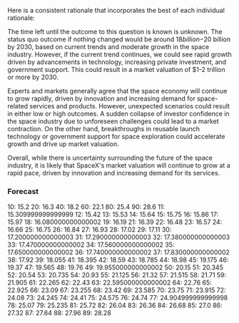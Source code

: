 Here is a consistent rationale that incorporates the best of each individual rationale:

The time left until the outcome to this question is known is unknown. The status quo outcome if nothing changed would be around $18 billion-$20 billion by 2030, based on current trends and moderate growth in the space industry. However, if the current trend continues, we could see rapid growth driven by advancements in technology, increasing private investment, and government support. This could result in a market valuation of $1-2 trillion or more by 2030.

Experts and markets generally agree that the space economy will continue to grow rapidly, driven by innovation and increasing demand for space-related services and products. However, unexpected scenarios could result in either low or high outcomes. A sudden collapse of investor confidence in the space industry due to unforeseen challenges could lead to a market contraction. On the other hand, breakthroughs in reusable launch technology or government support for space exploration could accelerate growth and drive up market valuation.

Overall, while there is uncertainty surrounding the future of the space industry, it is likely that SpaceX's market valuation will continue to grow at a rapid pace, driven by innovation and increasing demand for its services.

### Forecast

10: 15.2
20: 16.3
40: 18.2
60: 22.1
80: 25.4
90: 28.6
11: 15.309999999999999
12: 15.42
13: 15.53
14: 15.64
15: 15.75
16: 15.86
17: 15.97
18: 16.080000000000002
19: 16.19
21: 16.39
22: 16.48
23: 16.57
24: 16.66
25: 16.75
26: 16.84
27: 16.93
28: 17.02
29: 17.11
30: 17.200000000000003
31: 17.290000000000003
32: 17.380000000000003
33: 17.470000000000002
34: 17.560000000000002
35: 17.650000000000002
36: 17.740000000000002
37: 17.830000000000002
38: 17.92
39: 18.055
41: 18.395
42: 18.59
43: 18.785
44: 18.98
45: 19.175
46: 19.37
47: 19.565
48: 19.76
49: 19.955000000000002
50: 20.15
51: 20.345
52: 20.54
53: 20.735
54: 20.93
55: 21.125
56: 21.32
57: 21.515
58: 21.71
59: 21.905
61: 22.265
62: 22.43
63: 22.595000000000002
64: 22.76
65: 22.925
66: 23.09
67: 23.255
68: 23.42
69: 23.585
70: 23.75
71: 23.915
72: 24.08
73: 24.245
74: 24.41
75: 24.575
76: 24.74
77: 24.904999999999998
78: 25.07
79: 25.235
81: 25.72
82: 26.04
83: 26.36
84: 26.68
85: 27.0
86: 27.32
87: 27.64
88: 27.96
89: 28.28